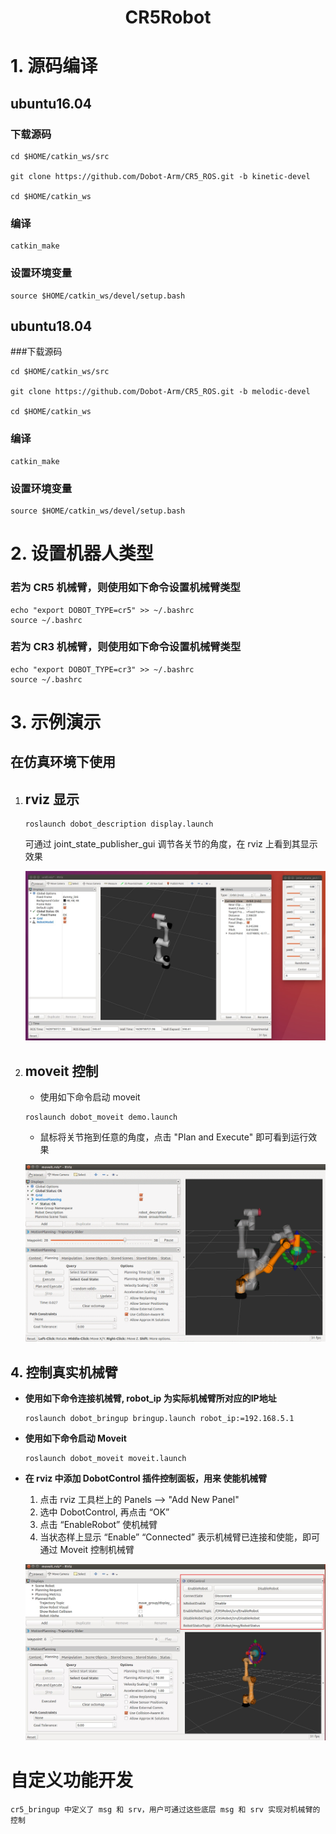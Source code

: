 # <center>CR5Robot</center>

# 1. 源码编译
## ubuntu16.04
### 下载源码
```
cd $HOME/catkin_ws/src

git clone https://github.com/Dobot-Arm/CR5_ROS.git -b kinetic-devel

cd $HOME/catkin_ws
```
### 编译
```
catkin_make
```
### 设置环境变量
```
source $HOME/catkin_ws/devel/setup.bash
```

## ubuntu18.04
###下载源码
```
cd $HOME/catkin_ws/src

git clone https://github.com/Dobot-Arm/CR5_ROS.git -b melodic-devel

cd $HOME/catkin_ws
```
### 编译
```
catkin_make
```
### 设置环境变量
```
source $HOME/catkin_ws/devel/setup.bash
```

# 2. 设置机器人类型
### 若为 CR5 机械臂，则使用如下命令设置机械臂类型
```
echo "export DOBOT_TYPE=cr5" >> ~/.bashrc
source ~/.bashrc
```
### 若为 CR3 机械臂，则使用如下命令设置机械臂类型
```
echo "export DOBOT_TYPE=cr3" >> ~/.bashrc
source ~/.bashrc
```

# 3. 示例演示

## 在仿真环境下使用

1. ## rviz 显示

    ```
    roslaunch dobot_description display.launch
    ```

    可通过 joint_state_publisher_gui 调节各关节的角度，在 rviz 上看到其显示效果

    ![rviz显示](./rviz.jpg)


2. ## moveit 控制
    * 使用如下命令启动 moveit
    ```
    roslaunch dobot_moveit demo.launch
    ```
    * 鼠标将关节拖到任意的角度，点击 "Plan and Execute" 即可看到运行效果

    ![moveit显示](./moveit.gif)


## 4. 控制真实机械臂

* **使用如下命令连接机械臂, robot_ip 为实际机械臂所对应的IP地址**
    ```
    roslaunch dobot_bringup bringup.launch robot_ip:=192.168.5.1
    ```

* **使用如下命令启动 Moveit**
    ```
    roslaunch dobot_moveit moveit.launch
    ```

* **在 rviz 中添加 DobotControl 插件控制面板，用来 使能机械臂**
    1. 点击 rviz 工具栏上的 Panels --> "Add New Panel"
    2. 选中 DobotControl, 再点击 “OK”
    3. 点击 “EnableRobot” 使机械臂
    4. 当状态样上显示 “Enable” “Connected” 表示机械臂已连接和使能，即可通过 Moveit 控制机械臂

    ![DobotControl](./cr5control.jpg)


# 自定义功能开发

    cr5_bringup 中定义了 msg 和 srv，用户可通过这些底层 msg 和 srv 实现对机械臂的控制